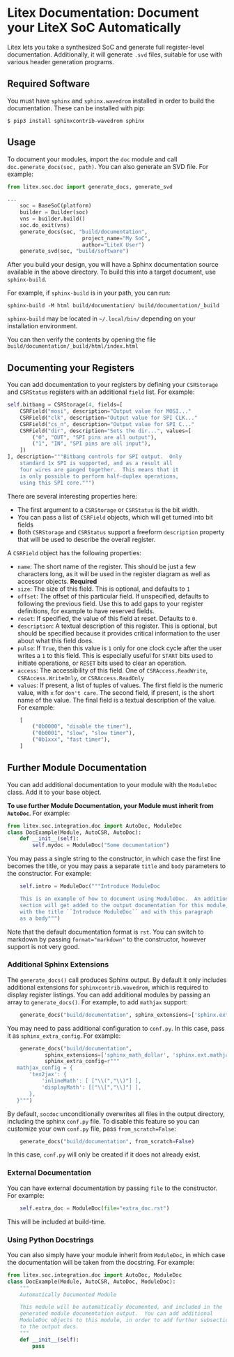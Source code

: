 # Litex Documentation: Document your LiteX SoC Automatically

Litex lets you take a synthesized SoC and generate full
register-level documentation.  Additionally, it will generate `.svd` files,
suitable for use with various header generation programs.

## Required Software

You must have `sphinx` and `sphinx.wavedrom` installed in order to build
the documentation.  These can be installed with pip:

```
$ pip3 install sphinxcontrib-wavedrom sphinx
```

## Usage

To document your modules, import the `doc` module and call `doc.generate_docs(soc, path)`.
You can also generate an SVD file.  For example:

```python
from litex.soc.doc import generate_docs, generate_svd

...
    soc = BaseSoC(platform)
    builder = Builder(soc)
    vns = builder.build()
    soc.do_exit(vns)
    generate_docs(soc, "build/documentation",
                        project_name="My SoC",
                        author="LiteX User")
    generate_svd(soc, "build/software")
```

After you build your design, you will have a Sphinx documentation source available
in the above directory.  To build this into a target document, use `sphinx-build`.

For example, if `sphinx-build` is in your path, you can run:

`sphinx-build -M html build/documentation/ build/documentation/_build`

`sphinx-build` may be located in `~/.local/bin/` depending on your installation environment.

You can then verify the contents by opening the file `build/documentation/_build/html/index.html`

## Documenting your Registers

You can add documentation to your registers by defining your `CSRStorage` and `CSRStatus` registers with an additional `field` list.  For example:

```python
self.bitbang = CSRStorage(4, fields=[
    CSRField("mosi", description="Output value for MOSI..."
    CSRField("clk", description="Output value for SPI CLK..."
    CSRField("cs_n", description="Output value for SPI C..."
    CSRField("dir", description="Sets the dir...", values=[
        ("0", "OUT", "SPI pins are all output"),
        ("1", "IN", "SPI pins are all input"),
    ])
], description="""Bitbang controls for SPI output.  Only
    standard 1x SPI is supported, and as a result all
    four wires are ganged together.  This means that it
    is only possible to perform half-duplex operations,
    using this SPI core.""")
```

There are several interesting properties here:

* The first argument to a `CSRStorage` or `CSRStatus` is the bit width.
* You can pass a list of `CSRField` objects, which will get turned into bit fields
* Both `CSRStorage` and `CSRStatus` support a freeform `description` property that will be used to describe the overall register.

A `CSRField` object has the following properties:

* `name`: The short name of the register.  This should be just a few characters long, as it will be used in the register diagram as well as accessor objects.  **Required**
* `size`: The size of this field.  This is optional, and defaults to `1`
* `offset`: The offset of this particular field.  If unspecified, defaults to following the previous field.  Use this to add gaps to your register definitions, for example to have reserved fields.
* `reset`: If specified, the value of this field at reset.  Defaults to `0`.
* `description`: A textual description of this register.  This is optional, but should be specified because it provides critical information to the user about what this field does.
* `pulse`: If `True`, then this value is `1` only for one clock cycle after the user writes a `1` to this field.  This is especially useful for `START` bits used to initiate operations, or `RESET` bits used to clear an operation.
* `access`: The accessibility of this field.  One of `CSRAccess.ReadWrite`, `CSRAccess.WriteOnly`, or `CSRAccess.ReadOnly`
* `values`: If present, a list of tuples of values.  The first field is the numeric value, with `x` for `don't care`.  The second field, if present, is the short name of the value.  The final field is a textual description of the value.  For example:

```python
    [
        ("0b0000", "disable the timer"),
        ("0b0001", "slow", "slow timer"),
        ("0b1xxx", "fast timer"),
    ]
```

## Further Module Documentation

You can add additional documentation to your module with the `ModuleDoc` class.  Add it to your base object.

**To use further Module Documentation, your Module must inherit from `AutoDoc`**.  For example:

```python
from litex.soc.integration.doc import AutoDoc, ModuleDoc
class DocExample(Module, AutoCSR, AutoDoc):
    def __init__(self):
        self.mydoc = ModuleDoc("Some documentation")
```

You may pass a single string to the constructor, in which case the first line becomes the title, or you may pass a separate `title` and `body` parameters to the constructor.  For example:

```python
    self.intro = ModuleDoc("""Introduce ModuleDoc

    This is an example of how to document using ModuleDoc.  An additional
    section will get added to the output documentation for this module,
    with the title ``Introduce ModuleDoc`` and with this paragraph
    as a body""")
```

Note that the default documentation format is `rst`. You can switch to markdown by passing `format="markdown"` to the constructor, however support is not very good.

### Additional Sphinx Extensions

The `generate_docs()` call produces Sphinx output. By default it only includes
additional extensions for `sphinxcontrib.wavedrom`, which is required to display
register listings. You can add additional modules by passing an array to
`generate_docs()`. For example, to add `mathjax` support:

```python
    generate_docs("build/documentation", sphinx_extensions=['sphinx.ext.mathjax'])
```

You may need to pass additional configuration to `conf.py`. In this case, pass it
as `sphinx_extra_config`. For example:

```python
    generate_docs("build/documentation",
            sphinx_extensions=['sphinx_math_dollar', 'sphinx.ext.mathjax'],
            sphinx_extra_config=r"""
   mathjax_config = {
       'tex2jax': {
           'inlineMath': [ ["\\(","\\)"] ],
           'displayMath': [["\\[","\\]"] ],
       },
   }""")
```

By default, `socdoc` unconditionally overwrites all files in the output
directory, including the sphinx `conf.py` file. To disable this feature
so you can customize your own `conf.py` file, pass `from_scratch=False`:

```python
    generate_docs("build/documentation", from_scratch=False)
```

In this case, `conf.py` will only be created if it does not already exist.

### External Documentation

You can have external documentation by passing `file` to the constructor.
For example:

```python
    self.extra_doc = ModuleDoc(file="extra_doc.rst")
```

This will be included at build-time.

### Using Python Docstrings

You can also simply have your module inherit from `ModuleDoc`, in which case
the documentation will be taken from the docstring.  For example:

```python
from litex.soc.integration.doc import AutoDoc, ModuleDoc
class DocExample(Module, AutoCSR, AutoDoc, ModuleDoc):
    """
    Automatically Documented Module

    This module will be automatically documented, and included in the
    generated module documentation output.  You can add additional
    ModuleDoc objects to this module, in order to add further subsections
    to the output docs.
    """
    def __init__(self):
        pass
```
